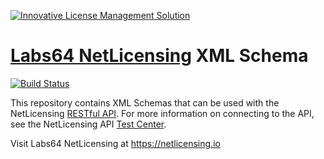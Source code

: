<a href="https://netlicensing.io"><img src="https://netlicensing.io/img/netlicensing-stage-twitter.jpg" alt="Innovative License Management Solution"></a>

# [Labs64 NetLicensing](https://netlicensing.io) XML Schema

[![Build Status](https://travis-ci.org/Labs64/NetLicensing-Schema.svg?branch=master)](https://travis-ci.org/Labs64/NetLicensing-Schema)

This repository contains XML Schemas that can be used with the NetLicensing [RESTful API](http://l64.cc/nl10). For more information on connecting to the API, see the NetLicensing API [Test Center](https://netlicensing.io/NetLicensing-API/).


Visit Labs64 NetLicensing at https://netlicensing.io
